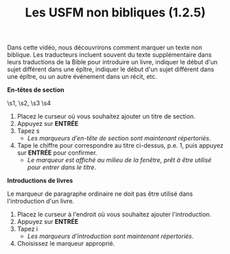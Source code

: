 ﻿---
title: Les USFM non bibliques (1.2.5)
---

Dans cette vidéo, nous découvrirons comment marquer un texte non biblique. Les traducteurs incluent souvent du texte supplémentaire dans leurs traductions de la Bible pour introduire un livre, indiquer le début d'un sujet différent dans une épître, indiquer le début d'un sujet différent dans une épître, ou un autre événement dans un récit, etc.

**En-têtes de section**

\\s1, \\s2, \\s3 \\s4

1.  Placez le curseur où vous souhaitez ajouter un titre de section.
1.  Appuyez sur **ENTRÉE**
1.  Tapez s  
     -  *Les marqueurs d’en-tête de section sont maintenant répertoriés*.
1.  Tape le chiffre pour correspondre au titre ci-dessus, p.e. 1, puis appuyez sur **ENTRÉE** pour confirmer.  
     -  *Le marqueur est affiché au milieu de la fenêtre, prêt à être utilisé pour entrer dans le titre*.

**Introductions de livres**

Le marqueur de paragraphe ordinaire ne doit pas être utilisé dans l'introduction d'un livre.

1.  Placez le curseur à l'endroit où vous souhaitez ajouter l'introduction.
1.  Appuyez sur **ENTRÉE**
1.  Tapez i  
     -  *Les marqueurs d'introduction sont maintenant répertoriés*.
1.  Choisissez le marqueur approprié.

